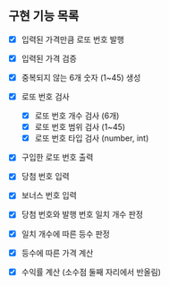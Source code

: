 ## 구현 기능 목록

- [x] 입력된 가격만큼 로또 번호 발행
- [x] 입력된 가격 검증
- [x] 중복되지 않는 6개 숫자 (1~45) 생성
- [x] 로또 번호 검사
    - [x] 로또 번호 개수 검사 (6개)
    - [x] 로또 번호 범위 검사 (1~45)
    - [x] 로또 번호 타입 검사 (number, int)
- [x] 구입한 로또 번호 출력
- [x] 당첨 번호 입력
- [x] 보너스 번호 입력
- [x] 당첨 번호와 발행 번호 일치 개수 판정
- [x] 일치 개수에 따른 등수 판정
- [x] 등수에 따른 가격 계산
- [x] 수익률 계산 (소수점 둘째 자리에서 반올림)


